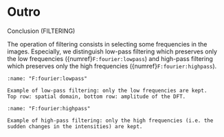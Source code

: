 # Outro


<!-- # Existe-t-il un opérateur inverse de la convolution~? 
* Ce problème est appelé déconvolution.
* Si la PSF est connue et vérifie certaines conditions très particulières (cf. analyse de Fourier)~: c'est possible~!
* En pratique, la quantification et le bruit rendent la déconvolution difficile.

Jähne, p.119
Cette question est importante car des dégradations comme le flou de bougé ou de mauvaise mise au point
peuvent être modélisées par une convolution.
Si un opérateur inverse existe et si la PSF est connue, alors il est possible de reconstruire l'image d'origine.
Le problème de l'inversion d'un filtre est appelé déconvolution ou filtrage inverse.
L'analyse de Fourier montrera que la reconstruction est possible pour des PSF très particulières.
Dans la pratique, la quantification et le bruit rendent la déconvolution encore plus difficile.
-->


Conclusion (FILTERING)

The operation of filtering consists in selecting some frequencies in the images.
Especially, we distinguish low-pass filtering which preserves only the low frequencies ({numref}`F:fourier:lowpass`)
and high-pass filtering which preserves only the high frequencies ({numref}`F:fourier:highpass`).

```{glue:figure} G:fourier:lowpass
:name: "F:fourier:lowpass"

Example of low-pass filtering: only the low frequencies are kept.
Top row: spatial domain, bottom row: amplitude of the DFT.
```

```{glue:figure} G:fourier:highpass
:name: "F:fourier:highpass"

Example of high-pass filtering: only the high frequencies (i.e. the sudden changes in the intensities) are kept.
```
